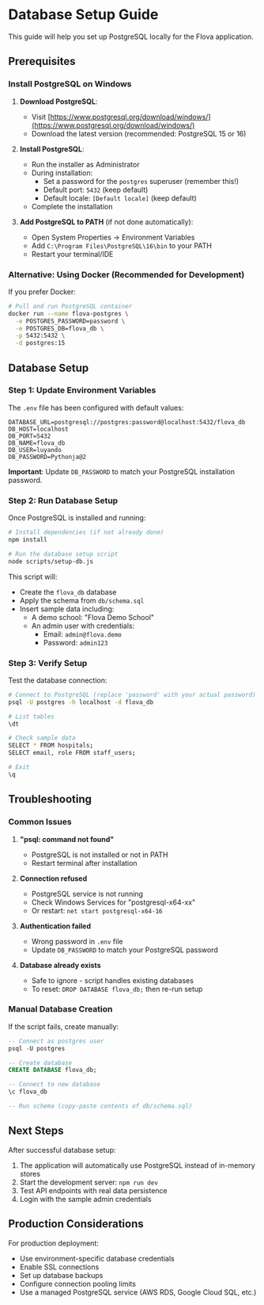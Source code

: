 # Database Setup Guide

This guide will help you set up PostgreSQL locally for the Flova application.

## Prerequisites

### Install PostgreSQL on Windows

1. **Download PostgreSQL**:
   - Visit [https://www.postgresql.org/download/windows/](https://www.postgresql.org/download/windows/)
   - Download the latest version (recommended: PostgreSQL 15 or 16)

2. **Install PostgreSQL**:
   - Run the installer as Administrator
   - During installation:
     - Set a password for the `postgres` superuser (remember this!)
     - Default port: `5432` (keep default)
     - Default locale: `[Default locale]` (keep default)
   - Complete the installation

3. **Add PostgreSQL to PATH** (if not done automatically):
   - Open System Properties → Environment Variables
   - Add `C:\Program Files\PostgreSQL\16\bin` to your PATH
   - Restart your terminal/IDE

### Alternative: Using Docker (Recommended for Development)

If you prefer Docker:

```bash
# Pull and run PostgreSQL container
docker run --name flova-postgres \
  -e POSTGRES_PASSWORD=password \
  -e POSTGRES_DB=flova_db \
  -p 5432:5432 \
  -d postgres:15
```

## Database Setup

### Step 1: Update Environment Variables

The `.env` file has been configured with default values:

```env
DATABASE_URL=postgresql://postgres:password@localhost:5432/flova_db
DB_HOST=localhost
DB_PORT=5432
DB_NAME=flova_db
DB_USER=luyando
DB_PASSWORD=Pythonja@2
```

**Important**: Update `DB_PASSWORD` to match your PostgreSQL installation password.

### Step 2: Run Database Setup

Once PostgreSQL is installed and running:

```bash
# Install dependencies (if not already done)
npm install

# Run the database setup script
node scripts/setup-db.js
```

This script will:
- Create the `flova_db` database
- Apply the schema from `db/schema.sql`
- Insert sample data including:
  - A demo school: "Flova Demo School"
  - An admin user with credentials:
    - Email: `admin@flova.demo`
    - Password: `admin123`

### Step 3: Verify Setup

Test the database connection:

```bash
# Connect to PostgreSQL (replace 'password' with your actual password)
psql -U postgres -h localhost -d flova_db

# List tables
\dt

# Check sample data
SELECT * FROM hospitals;
SELECT email, role FROM staff_users;

# Exit
\q
```

## Troubleshooting

### Common Issues

1. **"psql: command not found"**
   - PostgreSQL is not installed or not in PATH
   - Restart terminal after installation

2. **Connection refused**
   - PostgreSQL service is not running
   - Check Windows Services for "postgresql-x64-xx"
   - Or restart: `net start postgresql-x64-16`

3. **Authentication failed**
   - Wrong password in `.env` file
   - Update `DB_PASSWORD` to match your PostgreSQL password

4. **Database already exists**
   - Safe to ignore - script handles existing databases
   - To reset: `DROP DATABASE flova_db;` then re-run setup

### Manual Database Creation

If the script fails, create manually:

```sql
-- Connect as postgres user
psql -U postgres

-- Create database
CREATE DATABASE flova_db;

-- Connect to new database
\c flova_db

-- Run schema (copy-paste contents of db/schema.sql)
```

## Next Steps

After successful database setup:

1. The application will automatically use PostgreSQL instead of in-memory stores
2. Start the development server: `npm run dev`
3. Test API endpoints with real data persistence
4. Login with the sample admin credentials

## Production Considerations

For production deployment:

- Use environment-specific database credentials
- Enable SSL connections
- Set up database backups
- Configure connection pooling limits
- Use a managed PostgreSQL service (AWS RDS, Google Cloud SQL, etc.)